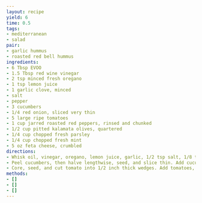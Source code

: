 ```yaml
---
layout: recipe
yield: 6
time: 0.5
tags:
- mediterranean
- salad
pair:
- garlic hummus
- roasted red bell hummus
ingredients:
- 6 Tbsp EVOO
- 1.5 Tbsp red wine vinegar
- 2 tsp minced fresh oregano
- 1 tsp lemon juice
- 1 garlic clove, minced
- salt
- pepper
- 3 cucumbers
- 1/4 red onion, sliced very thin
- 5 large ripe tomatoes
- 1 cup jarred roasted red peppers, rinsed and chunked
- 1/2 cup pitted kalamata olives, quartered
- 1/4 cup chopped fresh parsley
- 1/4 cup chopped fresh mint
- 5 oz feta cheese, crumbled
directions:
- Whisk oil, vinegar, oregano, lemon juice, garlic, 1/2 tsp salt, 1/8 tsp pepper in large bowl
- Peel cucumbers, then halve lengthwise, seed, and slice thin. Add cucumbers and sliced onion to to bowl and toss to coat, let marinate while preparing remaining ingredients
- Core, seed, and cut tomato into 1/2 inch thick wedges. Add tomatoes, peppers, olives, parsley, mint, and feta to bowl and toss to combine. Best served immediately
methods:
- []
- []
- []
---
```

